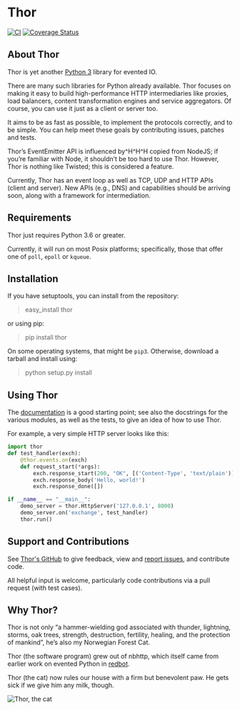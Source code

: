 # Thor

[![CI](https://github.com/mnot/thor/actions/workflows/ci.yml/badge.svg)](https://github.com/mnot/thor/actions/workflows/ci.yml)
[![Coverage Status](https://coveralls.io/repos/mnot/thor/badge.svg)](https://coveralls.io/r/mnot/thor)

## About Thor

Thor is yet another [Python 3](https://python.org/) library for evented IO.

There are many such libraries for Python already available. Thor focuses on making it easy to build
high-performance HTTP intermediaries like proxies, load balancers, content transformation engines
and service aggregators. Of course, you can use it just as a client or server too.

It aims to be as fast as possible, to implement the protocols correctly, and to be simple. You can
help meet these goals by contributing issues, patches and tests.

Thor’s EventEmitter API is influenced by^H^H^H copied from NodeJS; if you’re familiar with Node, it
shouldn’t be too hard to use Thor. However, Thor is nothing like Twisted; this is considered a
feature.

Currently, Thor has an event loop as well as TCP, UDP and HTTP APIs (client and server). New APIs
(e.g., DNS) and capabilities should be arriving soon, along with a framework for intermediation.

## Requirements

Thor just requires Python 3.6 or greater.

Currently, it will run on most Posix platforms; specifically, those that offer one of `poll`,
`epoll` or `kqueue`.

## Installation

If you have setuptools, you can install from the repository:

> easy\_install thor

or using pip:

> pip install thor

On some operating systems, that might be `pip3`. Otherwise, download a tarball and install using:

> python setup.py install

## Using Thor

The [documentation](https://github.com/mnot/thor/tree/master/doc) is a good starting point; see
also the docstrings for the various modules, as well as the tests, to give an idea of how to use
Thor.

For example, a very simple HTTP server looks like this:

```python
import thor
def test_handler(exch):
    @thor.events.on(exch)
    def request_start(*args):
        exch.response_start(200, "OK", [('Content-Type', 'text/plain')])
        exch.response_body('Hello, world!')
        exch.response_done([])

if __name__ == "__main__":
    demo_server = thor.HttpServer('127.0.0.1', 8000)
    demo_server.on('exchange', test_handler)
    thor.run()
```

## Support and Contributions

See [Thor's GitHub](http://github.com/mnot/thor/) to give feedback, view and [report
issues](https://github.com/mnot/thor/issues), and contribute code.

All helpful input is welcome, particularly code contributions via a pull request (with test cases).

## Why Thor?

Thor is not only “a hammer-wielding god associated with thunder, lightning, storms, oak trees,
strength, destruction, fertility, healing, and the protection of mankind”, he’s also my Norwegian
Forest Cat.

Thor (the software program) grew out of nbhttp, which itself came from earlier work on evented
Python in [redbot](http://redbot.org/).

Thor (the cat) now rules our house with a firm but benevolent paw. He gets sick if we give him any
milk, though.

![Thor, the cat](https://www.mnot.net/lib/thor.jpg)
